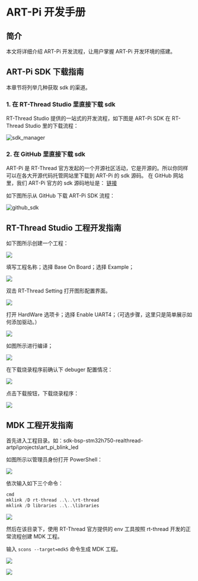 # ART-Pi 开发手册

## 简介

本文将详细介绍 ART-Pi 开发流程，让用户掌握 ART-Pi 开发环境的搭建。

## ART-Pi SDK 下载指南

本章节将列举几种获取 sdk 的渠道。

### 1. 在 RT-Thread Studio 里直接下载 sdk

  RT-Thread Studio 提供的一站式的开发流程，如下图是 ART-Pi SDK 在  RT-Thread Studio 里的下载流程：

![sdk_manager](./figures/sdk_manager.png)

### 2. 在 GitHub 里直接下载 sdk

  ART-Pi 是 RT-Thread 官方发起的一个开源社区活动，它是开源的。所以你同样可以在各大开源代码托管网站里下载到 ART-Pi 的 sdk 源码。
  在 GitHub 网站里，我们 ART-Pi 官方的 sdk 源码地址是： [链接](https://github.com/RT-Thread-Studio/sdk-bsp-stm32h750-realthread-artpi)

  如下图所示从 GitHub 下载 ART-Pi SDK 流程：

![github_sdk](./figures/github_sdk.png)

## RT-Thread Studio 工程开发指南

如下图所示创建一个工程：

![](./figures/new_prj_1.png)

填写工程名称；选择 Base On Board；选择 Example；

![](./figures/new_prj_2.png)

双击 RT-Thread Setting 打开图形配置界面。

![](./figures/new_prj_4.png)

打开 HardWare 选项卡；选择 Enable UART4；（可选步骤，这里只是简单展示如何添加驱动。）

![](./figures/new_prj_5.png)

如图所示进行编译；

![](./figures/new_prj_3.png)

在下载烧录程序前确认下 debuger 配置情况：

![](./figures/debuger.png)

点击下载按钮，下载烧录程序：

![](./figures/download.png)

## MDK 工程开发指南

首先进入工程目录。如：sdk-bsp-stm32h750-realthread-artpi\projects\art_pi_blink_led

如图所示以管理员身份打开 PowerShell：

![](./figures/powershell.png)

依次输入如下三个命令：

```c
cmd
mklink /D rt-thread ..\..\rt-thread
mklink /D libraries ..\..\libraries
```

![](./figures/mklink.png)

然后在该目录下，使用 RT-Thread 官方提供的 env 工具按照 rt-thread 开发的正常流程创建 MDK 工程。

输入 `scons --target=mdk5` 命令生成 MDK 工程。

![](./figures/scons_mdk.png)

![](./figures/open_mdk.png)